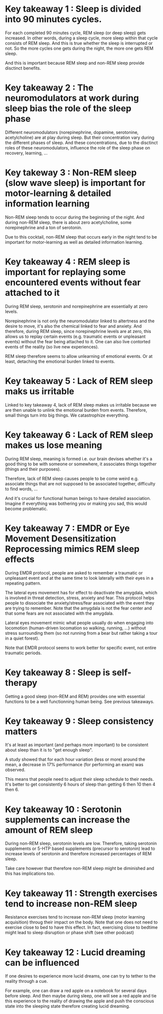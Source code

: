 # Key takeaway 1 : Sleep is divided into 90 minutes cycles.
For each completed 90 minutes cycle, REM sleep (or deep sleep) gets increased. In other words, during a sleep cycle, more sleep within that cycle consists of REM sleep. And this is true whether the sleep is interrupted or not. So the more cycles one gets during the night, the more one gets REM sleep. 

And this is important because REM sleep and non-REM sleep provide disctinct benefits. 

# Key takeaway 2 : The neuromodulators at work during sleep bias the role of the sleep phase
Different neuromodulators (norepinephrine, dopamine, serotonine, acetylcholine) are at play during sleep. But their concentration vary during the different phases of sleep. And these concentrations, due to the disctinct roles of these neuromodulators, influence the role of the sleep phase on recovery, learning, ...

# Key takeway 3 : Non-REM sleep (slow wave sleep) is important for motor-learning & detailed information learning

Non-REM sleep tends to occur during the beginning of the night. And during non-REM sleep, there is about zero acetylcholine, some norepinephrine and a ton of serotonin.

Due to this cocktail, non-REM sleep that occurs early in the night tend to be important for motor-learning as well as detailed information learning. 

# Key takeaway 4 : REM sleep is important for replaying some encountered events without fear attached to it
During REM sleep, serotonin and norepinephrine are essentially at zero levels. 

Norepinephrine is not only the neuromodulator linked to altertness and the desire to move, it's also the chemical linked to fear and anxiety. And therefore, during REM sleep, since norepinephrine levels are at zero, this allows us to replay certain events (e.g. traumatic events or unpleasant events) without the fear being attached to it. One can also live contorted events of the reality (so live new experiences). 

REM sleep therefore seems to allow unlearning of emotional events. Or at least, detaching the emotional burden linked to events. 

# Key takeaway 5 : Lack of REM sleep maks us irritable
Linked to key takeaway 4, lack of REM sleep makes us irritable because we are then unable to unlink the emotional burden from events. Therefore, small things turn into big things. We catastrophize everything.

# Key takeaway 6 : Lack of REM sleep makes us lose meaning
During REM sleep, meaning is formed i.e. our brain devises whether it's a good thing to be with someone or somewhere, it associates things together (things and their purposes).

Therefore, lack of REM sleep causes people to be come weird e.g. associate things that are not supposed to be associated together, difficulty to find words, ...

And it's crucial for functional human beings to have detailed association. Imagine if everything was bothering you or making you sad, this would become problematic. 

# Key takeaway 7 : EMDR or Eye Movement Desensitization Reprocessing mimics REM sleep effects
During EMDR protocol, people are asked to remember a traumatic or unpleasant event and at the same time to look laterally with their eyes in a repeating pattern. 

The lateral eyes movement has for effect to deactivate the amygdala, which is involved in threat detection, stress, anxiety and fear. This protocol helps people to dissociate the anxiety/stress/fear associated with the event they are trying to remember. 
Note that the amygdala is not the fear center and that some fears are not associated with the amygdala. 

Lateral eyes movement mimic what people usually do when engaging into locomotion (human-driven locomation so walking, running, ...) without stress surrounding them (so not running from a bear but rather taking a tour in a quiet forest). 

Note that EMDR protocol seems to work better for specific event, not entire traumatic periods.

# Key takeaway 8 : Sleep is self-therapy
Getting a good sleep (non-REM and REM) provides one with essential functions to be a well functionning human being. See previous takeaways.

# Key takeaway 9 : Sleep consistency matters
It's at least as important (and perhaps more important) to be consistent about sleep than it is to "get enough sleep". 

A study showed that for each hour variation (less or more) around the mean, a decrease in 17% performance (for performing an exam) was observed. 

This means that people need to adjust their sleep schedule to their needs. It's better to get consistently 6 hours of sleep than getting 6 then 10 then 4 then 6. 

# Key takeaway 10 : Serotonin supplements can increase the amount of REM sleep
During non-REM sleep, serotonin levels are low. Therefore, taking serotonin supplements or 5-HTP based supplements (precursor to serotonin) lead to increase levels of serotonin and therefore increased percentages of REM sleep.

Take care however that therefore non-REM sleep might be diminished and this has implications too. 

# Key takeaway 11 : Strength exercises tend to increase non-REM sleep
Resistance exercises tend to increase non-REM sleep (motor learning acquisition) throug their impact on the body. Note that one does not need to exercise close to bed to have this effect. In fact, exercising close to bedtime might lead to sleep disruption or phase shift (see other podcast) 

# Key takeaway 12 : Lucid dreaming can be influenced
If one desires to experience more lucid dreams, one can try to tether to the reality through a cue. 

For example, one can draw a red apple on a notebook for several days before sleep. And then maybe during sleep, one will see a red apple and tie this experience to the reality of drawing the apple and push the conscious state into the sleeping state therefore creating lucid dreaming. 
















